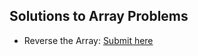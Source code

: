 ## Solutions to Array Problems

- Reverse the Array: [Submit here](https://practice.geeksforgeeks.org/problems/reverse-a-string/1)

